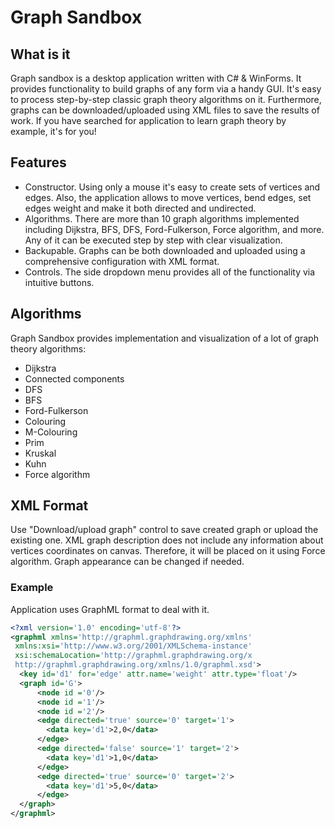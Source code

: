 # Graph Sandbox

## What is it
Graph sandbox is a desktop application written with C# & WinForms. It provides functionality to build graphs of any form via a handy GUI. It's easy to process step-by-step classic graph theory algorithms on it. Furthermore, graphs can be downloaded/uploaded using XML files to save the results of work. If you have searched for application to learn graph theory by example, it's for you!

## Features
* Constructor. Using only a mouse it's easy to create sets of vertices and edges. Also, the application allows to move vertices, bend edges, set edges weight and make it both directed and undirected.
* Algorithms. There are more than 10 graph algorithms implemented including Dijkstra, BFS, DFS, Ford-Fulkerson, Force algorithm, and more. Any of it can be executed step by step with сlear visualization.
* Backupable. Graphs can be both downloaded and uploaded using a comprehensive configuration with XML format.
* Controls. The side dropdown menu provides all of the functionality via intuitive buttons.

## Algorithms
Graph Sandbox provides implementation and visualization of a lot of graph theory algorithms:
* Dijkstra
* Connected components
* DFS
* BFS
* Ford-Fulkerson
* Colouring
* M-Colouring
* Prim
* Kruskal
* Kuhn
* Force algorithm

## XML Format
Use "Download/upload graph" control to save created graph or upload the existing one. XML graph description does not include any information about vertices coordinates on canvas. Therefore, it will be placed on it using Force algorithm. Graph appearance can be changed if needed.

### Example
Application uses GraphML format to deal with it.
```xml
<?xml version='1.0' encoding='utf-8'?>
<graphml xmlns='http://graphml.graphdrawing.org/xmlns'
 xmlns:xsi='http://www.w3.org/2001/XMLSchema-instance' 
 xsi:schemaLocation='http://graphml.graphdrawing.org/x 
 http://graphml.graphdrawing.org/xmlns/1.0/graphml.xsd'>
  <key id='d1' for='edge' attr.name='weight' attr.type='float'/>
  <graph id='G'>
      <node id ='0'/>
      <node id ='1'/>
      <node id ='2'/>
      <edge directed='true' source='0' target='1'>
        <data key='d1'>2,0</data>
      </edge>
      <edge directed='false' source='1' target='2'>
        <data key='d1'>1,0</data>
      </edge>
      <edge directed='true' source='0' target='2'>
        <data key='d1'>5,0</data>
      </edge>
  </graph>
</graphml>
```
